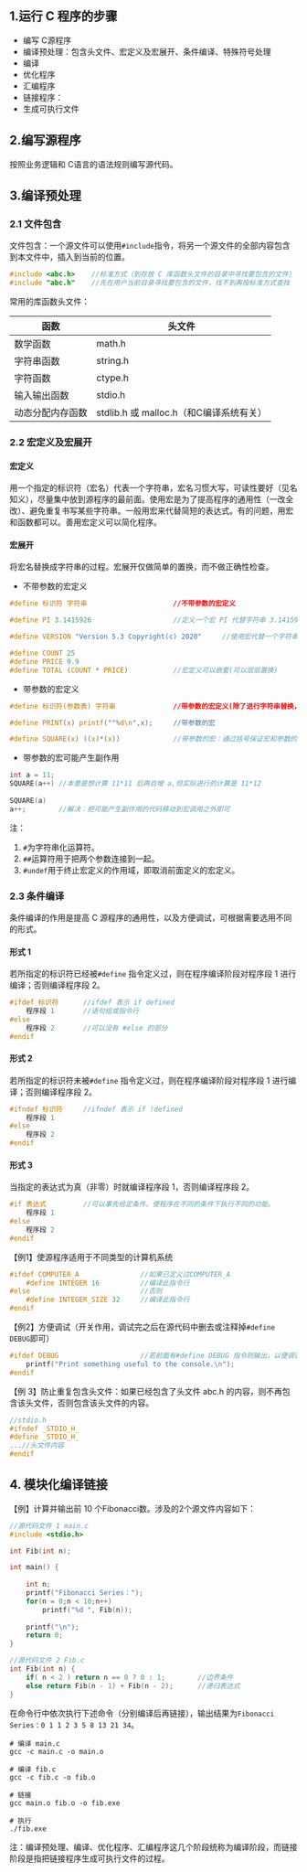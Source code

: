 

## 1.运行 C 程序的步骤

- 编写 C源程序
- 编译预处理：包含头文件、宏定义及宏展开、条件编译、特殊符号处理
- 编译
- 优化程序
- 汇编程序
- 链接程序：
- 生成可执行文件

## 2.编写源程序

按照业务逻辑和 C语言的语法规则编写源代码。

## 3.编译预处理

### 2.1 文件包含

文件包含：一个源文件可以使用`#include`指令，将另一个源文件的全部内容包含到本文件中，插入到当前的位置。

```c
#include <abc.h>	//标准方式（到存放 C 库函数头文件的目录中寻找要包含的文件）
#include "abc.h"	//先在用户当前目录寻找要包含的文件，找不到再按标准方式查找
```

常用的库函数头文件：

| 函数             | 头文件                                  |
| ---------------- | --------------------------------------- |
| 数学函数         | math.h                                  |
| 字符串函数       | string.h                                |
| 字符函数         | ctype.h                                 |
| 输入输出函数     | stdio.h                                 |
| 动态分配内存函数 | stdlib.h 或 malloc.h（和C编译系统有关） |



### 2.2 宏定义及宏展开

#### 宏定义

用一个指定的标识符（宏名）代表一个字符串，宏名习惯大写，可读性要好（见名知义），尽量集中放到源程序的最前面。使用宏是为了提高程序的通用性（一改全改）、避免重复书写某些字符串。一般用宏来代替简短的表达式。有的问题，用宏和函数都可以。善用宏定义可以简化程序。

#### 宏展开

将宏名替换成字符串的过程。宏展开仅做简单的置换，而不做正确性检查。



- 不带参数的宏定义

````c
#define 标识符 字符串						//不带参数的宏定义

#define PI 3.1415926					//定义一个宏 PI 代替字符串 3.1415926

#define VERSION "Version 5.3 Copyright(c) 2020"		//使用宏代替一个字符串

#define COUNT 25
#define PRICE 9.9
#define TOTAL (COUNT * PRICE)			//宏定义可以嵌套(可以层层置换)
````

- 带参数的宏定义

````c
#define 标识符(参数表) 字符串			  //带参数的宏定义(除了进行字符串替换，还有进行参数替换。)

#define PRINT(x) printf(""%d\n",x);		//带参数的宏

#define SQUARE(x) ((x)*(x))				//带参数的宏：通过括号保证宏和参数的完整性
````

- 带参数的宏可能产生副作用

````c
int a = 11;
SQUARE(a++)	//本意是想计算 11*11 后再自增 a,但实际进行的计算是 11*12
    
SQUARE(a)
a++;		//解决：把可能产生副作用的代码移动到宏调用之外即可
````

注：

1. `#`为字符串化运算符。
2. `##`运算符用于把两个参数连接到一起。
3. `#undef`用于终止宏定义的作用域，即取消前面定义的宏定义。



### 2.3 条件编译

条件编译的作用是提高 C 源程序的通用性，以及方便调试，可根据需要选用不同的形式。

#### 形式 1

若所指定的标识符已经被`#define` 指令定义过，则在程序编译阶段对程序段 1 进行编译；否则编译程序段 2。

````c
#ifdef 标识符		//ifdef 表示 if defined
	程序段 1		//语句组或指令行
#else
    程序段 2  		//可以没有 #else 的部分
#endif
````

#### 形式 2

若所指定的标识符未被`#define` 指令定义过，则在程序编译阶段对程序段 1 进行编译；否则编译程序段 2。

````c
#ifndef 标识符		//ifndef 表示 if !defined
	程序段 1
#else
    程序段 2  
#endif
````

#### 形式 3

当指定的表达式为真（非零）时就编译程序段 1，否则编译程序段 2。

````c
#if 表达式			//可以事先给定条件，使程序在不同的条件下执行不同的功能。
	程序段 1
#else
    程序段 2  
#endif
````



【例1】使源程序适用于不同类型的计算机系统

````c
#ifdef COMPUTER_A				//如果已定义过COMPUTER_A
	#define INTEGER 16			//编译此指令行
#else							//否则
    #define INTEGER_SIZE 32		//编译此指令行
#endif
````

【例2】方便调试（开关作用，调试完之后在源代码中删去或注释掉`#define DEBUG`即可）

````c
#ifdef DEBUG					//若前面有#define DEBUG 指令则输出，以便调试分析
	printf("Print something useful to the console.\n");
#endif
````

【例 3】防止重复包含头文件：如果已经包含了头文件 abc.h 的内容，则不再包含该头文件，否则包含该头文件的内容。

````c
//stdio.h
#ifndef _STDIO_H_
#define _STDIO_H_
...//头文件内容
#endif
````



## 4. 模块化编译链接

【例】计算并输出前 10 个Fibonacci数。涉及的2个源文件内容如下：

````c
//源代码文件 1 main.c
#include <stdio.h>

int Fib(int n);

int main() {
    
    int n;
    printf("Fibonacci Series：");
    for(n = 0;n < 10;n++)
        printf("%d ", Fib(n));
    
    printf("\n");
    return 0;
}

//源代码文件 2 Fib.c
int Fib(int n) {
    if( n < 2 ) return n == 0 ? 0 : 1;        //边界条件
    else return Fib(n - 1) + Fib(n - 2);  	  //递归表达式
}
````

在命令行中依次执行下述命令（分别编译后再链接），输出结果为`Fibonacci Series：0 1 1 2 3 5 8 13 21 34`。

```shell
# 编译 main.c
gcc -c main.c -o main.o

# 编译 fib.c
gcc -c fib.c -o fib.o

# 链接
gcc main.o fib.o -o fib.exe

# 执行
./fib.exe
```

注：编译预处理、编译、优化程序、汇编程序这几个阶段统称为编译阶段，而链接阶段是指把链接程序生成可执行文件的过程。